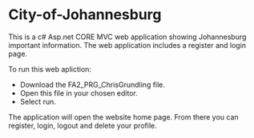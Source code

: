 # City-of-Johannesburg
 This is a c# Asp.net CORE MVC web application showing Johannesburg important information. The web application includes a register and login page.

To run this web apliction: 
- Download the FA2_PRG_ChrisGrundling file.
- Open this file in your chosen editor.
- Select run.

The application will open the website home page.
From there you can register, login, logout and delete your profile.
